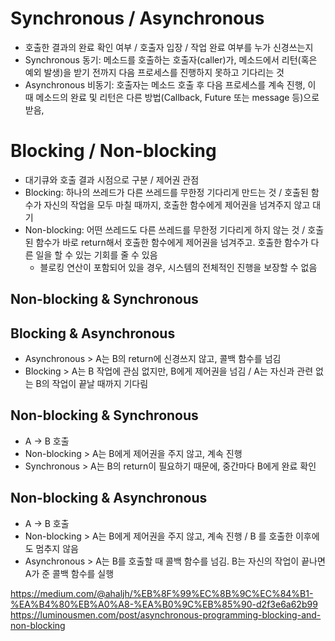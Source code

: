 # Synchronous / Asynchronous
- 호출한 결과의 완료 확인 여부 / 호출자 입장 / 작업 완료 여부를 누가 신경쓰는지
- Synchronous 동기: 메소드를 호출하는 호출자(caller)가, 메소드에서 리턴(혹은 예외 발생)을 받기 전까지 다음 프로세스를 진행하지 못하고 기다리는 것
- Asynchronous 비동기: 호출자는 메소드 호출 후 다음 프로세스를 계속 진행, 이 때 메소드의 완료 및 리턴은 다른 방법(Callback, Future 또는 message 등)으로 받음, 

# Blocking / Non-blocking 
- 대기큐와 호출 결과 시점으로 구분 / 제어권 관점
- Blocking: 하나의 쓰레드가 다른 쓰레드를 무한정 기다리게 만드는 것 / 호출된 함수가 자신의 작업을 모두 마칠 때까지, 호출한 함수에게 제어권을 넘겨주지 않고 대기
- Non-blocking: 어떤 쓰레드도 다른 쓰레드를 무한정 기다리게 하지 않는 것 / 호출된 함수가 바로 return해서 호출한 함수에게 제어권을 넘겨주고. 호출한 함수가 다른 일을 할 수 있는 기회를 줄 수 있음
  - 블로킹 연산이 포함되어 있을 경우, 시스템의 전체적인 진행을 보장할 수 없음

## Non-blocking & Synchronous

## Blocking & Asynchronous
- Asynchronous > A는 B의 return에 신경쓰지 않고, 콜백 함수를 넘김
- Blocking > A는 B 작업에 관심 없지만, B에게 제어권을 넘김 / A는 자신과 관련 없는 B의 작업이 끝날 때까지 기다림

## Non-blocking & Synchronous
- A -> B 호출
- Non-blocking > A는 B에게 제어권을 주지 않고, 계속 진행
- Synchronous > A는 B의 return이 필요하기 때문에, 중간마다 B에게 완료 확인
## Non-blocking & Asynchronous
- A -> B 호출
- Non-blocking > A는 B에게 제어권을 주지 않고, 계속 진행 / B 를 호출한 이후에도 멈추지 않음
- Asynchronous > A는 B를 호출할 때 콜백 함수를 넘김. B는 자신의 작업이 끝나면 A가 준 콜백 함수를 실행

https://medium.com/@ahaljh/%EB%8F%99%EC%8B%9C%EC%84%B1-%EA%B4%80%EB%A0%A8-%EA%B0%9C%EB%85%90-d2f3e6a62b99
https://luminousmen.com/post/asynchronous-programming-blocking-and-non-blocking